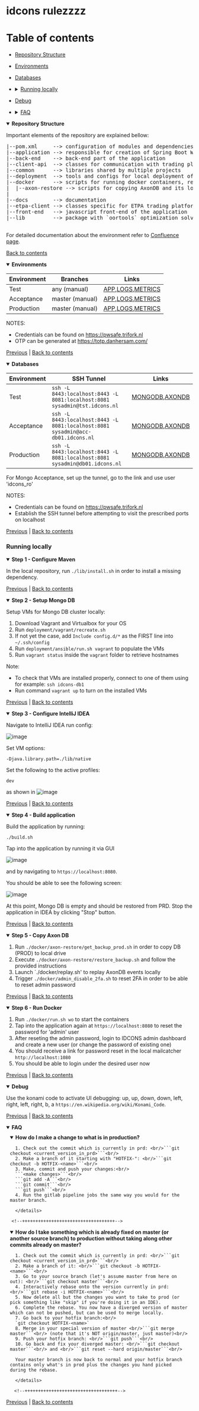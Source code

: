 <link rel="stylesheet" href="https://abelovgit.github.io/tst/styles.css" />

# idcons rulezzzz

# Table of contents
* [Repository Structure](#repository-structure)
* [Environments](#environments)
* [Databases](#databases)
* <details markdown="1"> <summary> <a href="#running-locally"> Running locally </a> </summary> 
  
  * [Step 1 - Configure Maven](#step1_maven) 
  * [Step 2 - Setup Mongo DB](#step2_mongo)  
  * [Step 3 - Configure IntelliJ IDEA](#step3_idea)
  * [Step 4 - Build application](#step4_build)
  * [Step 5 - Copy Axon DB](#step5_copy_db)
  * [Step 6 - Run Docker](#step6_docker)
 
 </details>
 
* [Debug](#debug)
* <details markdown="1"> <summary> <a href="#faq"> FAQ </a> </summary>

   * [How do I make a change to what is in production?](#how-do-i-make-a-change-to-what-is-in-production)
   * [How do I take something which is already fixed on master (or another source branch) to production without taking along other commits already on master?](#how-do-i-take-something-which-is-already-fixed)
   
<!--    * [How to replay events](#how-to-replay-events)
   * [How to generate ETPA orders in ACC environment](#how-to-generate-etpa-orders-in-acc-environment)
   * [How to apply a quick fix in the NGINX config](#how-to-apply-a-quick-fix-in-the-nginx-config)
   * [How to copy data from ACC or PROD to your local laptop](#how-to-copy-data-from-acc-or-prod-to-your-local-laptop)
   * [How to connect to mongodb acc/prod read/write](#how-to-connect-to-mongodb-accprod-readwrite)
   * [How to connect to mongodb dev read/write](#how-to-connect-to-mongodb-dev-readwrite)
   * [How to connect to mongodb acc/prod read/write (2)](#how-to-connect-to-mongodb-accprod-readwrite-2)
   * [How to replace self signed certificates (For Mongodb nodes connection, WebApp to Mongodb connection & Manual operations connections)](#how-to-replace-self-signed-certificates-for-mongodb-nodes-connection-webapp-to-mongodb-connection--manual-operations-connections)
   * [How to replace client facing certificates from external certificate authority](#how-to-replace-client-facing-certificates-from-external-certificate-authority)
   * [How to replace Axon snapshot files](#how-to-replace-axon-snapshot-files)
   * [How to update OR-tools](#how-to-update-or-tools)
   * [How to analyse event handling performance](#how-to-analyse-event-handling-performance) -->
 </details>
 


<div id="repository-structure" class="tab-content">
<details open markdown="1">
<summary> <b> Repository Structure </b> </summary>

Important elements of the repository are explained bellow:
<pre>
|--pom.xml     --> configuration of modules and dependencies
|--application --> responsible for creation of Spring Boot WebApplication
|--back-end    --> back-end part of the application
|--client-api  --> classes for communication with trading platform(s)
|--common      --> libraries shared by multiple projects
|--deployment  --> tools and configs for local deployment of the application
|--docker      --> scripts for running docker containers, replay of AxonDB events, etc.
|  |--axon-restore --> scripts for copying AxonDB and its local restoration  
|
|--docs        --> documentation
|--etpa-client --> classes specific for ETPA trading platform 
|--front-end   --> javascript front-end of the application
|--lib         --> package with `oortools` optimization solver

</pre>
  
For detailed documentation about the environment refer to [Confluence page](https://gopacs.atlassian.net/wiki/home).

[Back to contents](#table-of-contents)

</details>

</div>

<!--++++++++++++++++++++++++++++++++++++++++++++++++++++++++++++++++++++++++++++++++++++++++++++++++++++++++++++++++++++++++++++++++++++++++++++++-->
<div id="environments" class="tab-content" markdown="1">
<details open markdown="1">
<summary> <b> Environments </b> </summary>
 
| Environment | Branches        | Links                                                                                                                              |
|-------------|-----------------|-------------------------------------------------------------------------------------------------------------------------------------|
| Test        | any (manual)    | [APP](https://tst.idcons.nl),[LOGS](https://tst.idcons.nl:5601),[METRICS](https://tst.idcons.nl:3000/)                              |
| Acceptance  | master (manual) | [APP](https://acc.idcons.nl),[LOGS](https://acc-monitoring.idcons.nl:5601),[METRICS](https://acc-monitoring.idcons.nl:3000/)        |
| Production  | master (manual) | [APP](https://idcons.nl),[LOGS](https://monitoring.idcons.nl:5601),[METRICS](https://monitoring.idcons.nl:3000/) 
 
NOTES: 
* Credentials can be found on https://pwsafe.trifork.nl
* OTP can be generated at https://totp.danhersam.com/

[Previous](#repository-structure) | [Back to contents](#table-of-contents)

</details>

</div>

<!--++++++++++++++++++++++++++++++++++++++++++++++++++++++++++++++++++++++++++++++++++++++++++++++++++++++++++++++++++++++++++++++++++++++++++++++-->
<div id="databases" class="tab-content">
<details open markdown="1">
<summary> <b> Databases </b> </summary>

| Environment | SSH Tunnel                                                                       | Links                                                                |
|-------------|----------------------------------------------------------------------------------|----------------------------------------------------------------------|
| Test        | `ssh -L 8443:localhost:8443 -L 8081:localhost:8081 sysadmin@tst.idcons.nl`       | [MONGODB](https://localhost:8081/),[AXONDB](https://localhost:8443/) |
| Acceptance  | `ssh -L 8443:localhost:8443 -L 8081:localhost:8081 sysadmin@acc-db01.idcons.nl`  | [MONGODB](https://localhost:8081/),[AXONDB](https://localhost:8443/) |  
| Production  | `ssh -L 8443:localhost:8443 -L 8081:localhost:8081 sysadmin@db01.idcons.nl`      | [MONGODB](https://localhost:8081/),[AXONDB](https://localhost:8443/) |

For Mongo Acceptance, set up the tunnel, go to the link and use user 'idcons_ro' 

NOTES: 
* Credentials can be found on https://pwsafe.trifork.nl
* Establish the SSH tunnel before attempting to visit the prescribed ports on localhost

[Previous](#environments) | [Back to contents](#table-of-contents)

</details>

</div>

<!--++++++++++++++++++++++++++++++++++++++++++++++++++++++++++++++++++++++++++++++++++++++++++++++++++++++++++++++++++++++++++++++++++++++++++++++-->

### Running locally

<!-- +++++++++++++++++++++++Step 1++++++++++++++++++++++++++++++ -->
<details open id="step1_maven">
<summary> <b> Step 1 - Configure Maven </b> </summary> 

In the local repository, run `./lib/install.sh` in order to install a missing dependency.

[Previous](#databases) | [Back to contents](#table-of-contents)   

</details>  

<!-- +++++++++++++++++++++++Step 2++++++++++++++++++++++++++++++ -->
<details open id="step2_mongo">
<summary> <b> Step 2 - Setup Mongo DB </b> </summary>    

Setup VMs for Mongo DB cluster locally: <br/>    
1. Download Vagrant and Virtualbox for your OS <br/>
2. Run `deployment/vagrant/recreate.sh` <br/>
3. If not yet the case, add `Include config.d/*` as the FIRST line into `~/.ssh/config` <br/>
4. Run `deployment/ansible/run.sh vagrant` to populate the VMs <br/>
5. Run `vagrant status` inside the `vagrant` folder to retrieve hostnames <br/>

Note: 
* To check that VMs are installed properly, connect to one of them using for example: `ssh idcons-db1` <br/>
* Run command `vagrant up` to turn on the installed VMs <br/>
       
 [Previous](#step1_maven) | [Back to contents](#table-of-contents)
          
</details> 

<!-- +++++++++++++++++++++++Step 3++++++++++++++++++++++++++++++ -->
<details id="step3_idea" open>
<summary> <b> Step 3 - Configure IntelliJ IDEA </b> </summary> 

Navigate to IntelliJ IDEA run config:
         
![image](https://user-images.githubusercontent.com/89839322/131587909-464d89bd-149d-44f1-9501-2749ee1d16a3.png)
         
Set VM options:     
```
-Djava.library.path=./lib/native
```
 Set the following to the active profiles:
```
dev
```
as shown in ![image](https://user-images.githubusercontent.com/89839322/131588402-545653c0-d79d-491e-8423-c4506a9aa324.png)   

[Previous](#step2_mongo) | [Back to contents](#table-of-contents)   

</details>   

<!-- +++++++++++++++++++++++Step 4++++++++++++++++++++++++++++++ -->
<details id="step4_build" open>
<summary> <b> Step 4 - Build application </b> </summary> 

Build the application by running:
```
./build.sh
```
Tap into the application by running it via GUI
       
![image](https://user-images.githubusercontent.com/89839322/131589340-c2705e13-6a40-44d7-bf9d-4839b079d185.png)
       
and by navigating to `https://localhost:8080`.
       
You should be able to see the following screen:
       
![image](https://user-images.githubusercontent.com/89839322/131589729-d19d00ec-2c96-4a98-8e16-254952c8454d.png)
       
At this point, Mongo DB is empty and should be restored from PRD. Stop the application in IDEA by clicking "Stop" button. 

[Previous](#step3_idea) | [Back to contents](#table-of-contents)   

</details> 

<!-- +++++++++++++++++++++++Step 5++++++++++++++++++++++++++++++ -->    
<details id="step5_copy_db" open>
<summary> <b> Step 5 - Copy Axon DB </b> </summary> 

1. Run `./docker/axon-restore/get_backup_prod.sh` in order to copy DB (PROD) to local drive
2. Execute `./docker/axon-restore/restore_backup.sh` and follow the provided instructions 
3. Launch `./docker/replay.sh' to replay AxonDB events locally
4. Trigger `./docker/admin_disable_2fa.sh` to reset 2FA in order to be able to reset admin password

[Previous](#step4_build) | [Back to contents](#table-of-contents)   

</details>     

<!-- +++++++++++++++++++++++Step 6++++++++++++++++++++++++++++++ -->
<details id="step6_docker" open>
<summary> <b> Step 6 - Run Docker </b> </summary> 

1. Run `./docker/run.sh wo` to start the containers
2. Tap into the application again at `https://localhost:8080` to reset the password for 'admin' user
3. After reseting the admin password, login to IDCONS admin dashboard and create a new user (or change the password of existing one)
4. You should receive a link for password reset in the local mailcatcher `http://localhost:1080`
5. You should be able to login under the desired user now

[Previous](#step5_copy_db) | [Back to contents](#table-of-contents)   

</details>
    

<!--++++++++++++++++++++++++++++++++++++++++++++++++++++++++++++++++++++++++++++++++++++++++++++++++++++++++++++++++++++++++++++++++++++++++++++++-->

<div id="debug" class="tab-content">
<details open markdown="1">
<summary> <b> Debug </b> </summary>
  
Use the konami code to activate UI debugging: up, up, down, down, left, right, left, right, b, a `https://en.wikipedia.org/wiki/Konami_Code`.

[Previous](#running-locally) | [Back to contents](#table-of-contents)

</details>

</div>

<!--++++++++++++++++++++++++++++++++++++++++++++++++++++++++++++++++++++++++++++++++++++++++++++++++++++++++++++++++++++++++++++++++++++++++++++++-->

<div id="faq" class="tab-content" markdown="1">
<details open markdown="1">
<summary> <b> FAQ </b> </summary>

  <div style="margin: 10px;">
      <details  open id="how-do-i-make-a-change-to-what-is-in-production">
      <summary> <b> How do I make a change to what is in production? </b> </summary>

      1. Check out the commit which is currently in prd: <br/>```git checkout <current_version_in_prd>```<br/>
      2. Make a branch of it starting with "HOTFIX-": <br/>```git checkout -b HOTFIX-<name>```<br/>
      3. Make, commit and push your changes:<br/>
      ```<make changes>```<br/>
      ```git add -A```<br/>
      ```git commit```<br/>
      ```git push```<br/>
      4. Run the gitlab pipeline jobs the same way you would for the master branch.

      </details>
        
  </div>
      
      <!--+++++++++++++++++++++++++++++++++++-->
  <div style="margin: 10px;">
      <details  open id="how-do-i-take-something-which-is-already-fixed">
      <summary> <b> How do I take something which is already fixed on master (or another source branch) to production without taking along other commits already on master? </b> </summary>

      1. Check out the commit which is currently in prd: <br/>```git checkout <current_version_in_prd>```<br/>
      2. Make a branch of it: <br/>```git checkout -b HOTFIX-<name>```<br/>
      3. Go to your source branch (let's assume master from here on out): <br/>```git checkout master```<br/>
      4. Interactively rebase onto the version currently in prd: <br/>```git rebase -i HOTFIX-<name>```<br/>
      5. Now delete all but the changes you want to take to prod (or pick something like "skip" if you're doing it in an IDE).
      6. Complete the rebase. You now have a diverged version of master which can not be pushed, but can be used to merge locally.
      7. Go back to your hotfix branch:<br/>
      `git checkout HOTFIX-<name>`
      8. Merge in your special version of master <br/>```git merge master```<br/> (note that it's NOT origin/master, just master)<br/>
      9. Push your hotfix branch: <br/>```git push```<br/>
      10. Go back and fix your diverged master: <br/>```git checkout master```<br/> and <br/>```git reset --hard origin/master```<br/>

      Your master branch is now back to normal and your hotfix branch contains only what's in prod plus the changes you hand picked during the rebase.
      
      </details>   
        
  </div>        
      
       <!--+++++++++++++++++++++++++++++++++++-->

[Previous](#debug) | [Back to contents](#table-of-contents)

</details>

</div>
